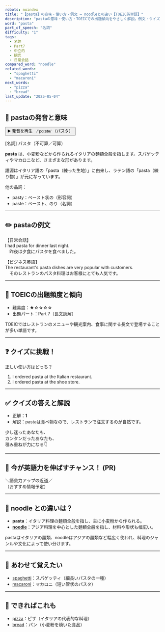 ```yaml
---
robots: noindex
title: "【pasta】の意味・使い方・例文 ― noodleとの違い【TOEIC英単語】"
description: "pastaの意味・使い方・TOEICでの出題傾向をやさしく解説。例文・クイズ付きでnoodleとの違いもわかりやすく学べます。"
word: "pasta"
part_of_speech: "名詞"
difficulty: "1"
tags:
  - 名詞
  - Part7
  - 中立的
  - 観光
  - 日常会話
compared_word: "noodle"
related_words:
  - "spaghetti"
  - "macaroni"
next_words:
  - "pizza"
  - "bread"
last_update: "2025-05-04"
---
```


## 🔰 pastaの発音と意味

<button class="play-audio" onclick="playTTS('pasta')">
  <span class="play-audio-main">
    ▶️ 発音を再生　/ˈpɑːstə/
  </span>
  <span class="play-audio-sub">
    （パスタ）
  </span>
</button>

[名詞] パスタ（不可算／可算）

**pasta** は、小麦粉などから作られるイタリアの麺類全般を指します。スパゲッティやマカロニなど、さまざまな形があります。

語源はイタリア語の「pasta（練った生地）」に由来し、ラテン語の「pasta（練り物）」が元になっています。

他の品詞：  
- pasty：ペースト状の（形容詞）
- paste：ペースト、のり（名詞）

---

## ✏️ pastaの例文

【日常会話】  
I had pasta for dinner last night.  
　昨夜は夕食にパスタを食べました。

【ビジネス英語】  
The restaurant's pasta dishes are very popular with customers.  
　そのレストランのパスタ料理はお客様にとても人気です。

---

## 🎯 TOEICの出題頻度と傾向

- 難易度：★☆☆☆☆
- 出題パート：Part 7（長文読解）

TOEICではレストランのメニューや観光案内、食事に関する長文で登場することが多い単語です。

---

## ❓ クイズに挑戦！

正しい使い方はどっち？

1. I ordered pasta at the Italian restaurant.  
2. I ordered pasta at the shoe store.

---

## ✅ クイズの答えと解説

- 正解：**1**
- 解説：pastaは食べ物なので、レストランで注文するのが自然です。

少し迷ったあなたも、  
カンタンだったあなたも、  
積み重ねが力になる👇️

---

## 🚀 今が英語力を伸ばすチャンス！ (PR)

<div class="info-center">
＼語彙力アップの近道／<br>  
（おすすめ情報予定）
</div>

---

## 🤔  noodle との違いは？

- **pasta**：イタリア料理の麺類全般を指し、主に小麦粉から作られる。
- **[noodle](/word/noodle)**：アジア料理を中心とした麺類全般を指し、材料や形状も幅広い。

pastaはイタリアの麺類、noodleはアジアの麺類など幅広く使われ、料理のジャンルや文化によって使い分けます。

---

## 🧩 あわせて覚えたい

- [spaghetti](/word/spaghetti)：スパゲッティ（細長いパスタの一種）
- [macaroni](/word/macaroni)：マカロニ（短い管状のパスタ）

---

## 📖 できればこれも

- [pizza](/word/pizza)：ピザ（イタリアの代表的な料理）
- [bread](/word/bread)：パン（小麦粉を焼いた食品）

<!-- cvid: aid47_bid48 -->
